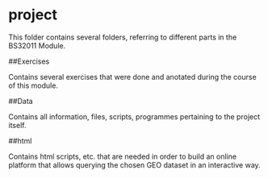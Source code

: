 # project

This folder contains several folders, referring to different parts in 
the BS32011 Module.

##Exercises

Contains several exercises that were done and anotated during the course of this module.

##Data

Contains all information, files, scripts, programmes pertaining to the project itself.

##html

Contains html scripts, etc. that are needed in order to build an online 
platform that allows querying the chosen GEO dataset in an interactive 
way.
